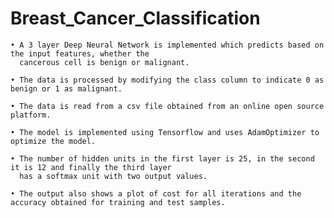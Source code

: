 # Breast_Cancer_Classification

    • A 3 layer Deep Neural Network is implemented which predicts based on the input features, whether the 
      cancerous cell is benign or malignant.

    • The data is processed by modifying the class column to indicate 0 as benign or 1 as malignant. 
      
    • The data is read from a csv file obtained from an online open source platform. 
      
    • The model is implemented using Tensorflow and uses AdamOptimizer to optimize the model.

    • The number of hidden units in the first layer is 25, in the second it is 12 and finally the third layer 
      has a softmax unit with two output values.

    • The output also shows a plot of cost for all iterations and the accuracy obtained for training and test samples.
